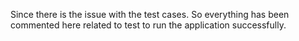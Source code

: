 Since there is the issue with the test cases.
So everything has been commented here related to test to run the application successfully.